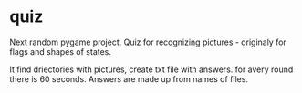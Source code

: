 # quiz
Next random pygame project. 
Quiz for recognizing pictures - originaly for flags and shapes of states.

It find driectories with pictures, create txt file with answers.
for avery round there is 60 seconds. Answers are made up from names of files. 
